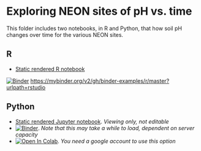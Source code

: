 # Exploring NEON sites of pH vs. time

This folder includes two notebooks, in R and Python, that how soil pH changes over time for the various NEON sites.
 
## R
- [Static rendered R notebook](https://github.com/microbiomedata/notebook_hackathons/blob/main/NEON_ph_by_time/R/NEON_data_exploration.md)

[![Binder](https://mybinder.org/badge_logo.svg)](https://mybinder.org/v2/gh/microbiomedata/rmd_dev/HEAD?=rstudio)
https://mybinder.org/v2/gh/binder-examples/r/master?urlpath=rstudio


## Python
- [Static rendered Jupyter notebook](https://nbviewer.org/github/microbiomedata/notebook_hackathons/blob/main/NEON_ph_by_time/python/neon_time_series_data_with_map.ipynb). _Viewing only, not editable_
- [![Binder](https://mybinder.org/badge_logo.svg)](https://mybinder.org/v2/gh/microbiomedata/notebook_hackathons/main?labpath=NEON_ph_by_time%2Fpython%2Fneon_time_series_data_with_map.ipynb). _Note that this may take a while to load, dependent on server capacity_
- [![Open In Colab](https://colab.research.google.com/assets/colab-badge.svg)](https://colab.research.google.com/github/microbiomedata/notebook_hackathons/blob/main/NEON_ph_by_time/python/neon_time_series_data_with_map.ipynb). _You need a google account to use this option_
